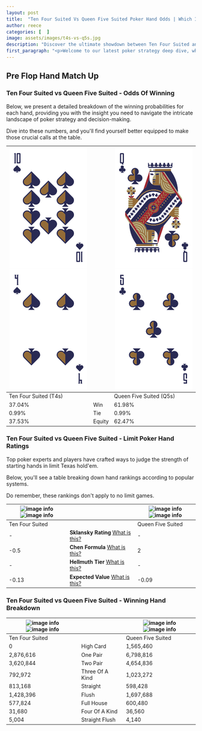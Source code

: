 ```yaml
---
layout: post
title:  "Ten Four Suited Vs Queen Five Suited Poker Hand Odds | Which Is The Better Hand In Poker? A Complete Guide"
author: reece
categories: [  ]
image: assets/images/t4s-vs-q5s.jpg
description: "Discover the ultimate showdown between Ten Four Suited and Queen Five Suited in poker! Uncover the odds, strategies, and scenarios where one hand triumphs over the other. Get ready to up your poker game with this thrilling analysis."
first_paragraph: "<p>Welcome to our latest poker strategy deep dive, where we're pitting two distinct hands against each other in a high-stakes showdown: Ten Four Suited vs Queen Five Suited.</p><p>In the dynamic world of poker, every decision counts, and knowing which hand holds the upper hand is key to your success at the table.</p><p>In this article, we'll dissect these two hands, explore the scenarios where one dominates the other, and equip you with the knowledge to make strategic choices that can tip the odds in your favor.</p><p>Get ready to unravel the intriguing dynamics of these poker hands and elevate your game to new heights.</p>"
---
```




[comment]: # (sp0)

## Pre Flop Hand Match Up

<div class="table hand-ratings" markdown="1"> 



### Ten Four Suited vs Queen Five Suited - Odds Of Winning

Below, we present a detailed breakdown of the winning probabilities for each hand, providing you with the insight you need to navigate the intricate landscape of poker strategy and decision-making. 

Dive into these numbers, and you'll find yourself better equipped to make those crucial calls at the table.


    
| ![image info](assets/images/hand1/t.png) ![image info](assets/images/hand1/4.png) |  | ![image info](assets/images/hand2/q.png) ![image info](assets/images/hand2/5.png) |
| -------- | -------- | -------- |
| Ten Four Suited (T4s) |  | Queen Five Suited (Q5s) |
| 37.04% | Win | 61.98% |
| 0.99% | Tie | 0.99% |
| 37.53% | Equity | 62.47% |




[comment]: # (sp1)



### Ten Four Suited vs Queen Five Suited - Limit Poker Hand Ratings

Top poker experts and players have crafted ways to judge the strength of starting hands in limit Texas hold'em. 

Below, you'll see a table breaking down hand rankings according to popular systems. 

Do remember, these rankings don't apply to no limit games.


    
| ![image info](https://www.riverpairs.com/assets/images/hand1/t.png) ![image info](https://www.riverpairs.com/assets/images/hand1/4.png) |  | ![image info](https://www.riverpairs.com/assets/images/hand2/q.png) ![image info](https://www.riverpairs.com/assets/images/hand2/5.png) |
| -------- | -------- | -------- |
| Ten Four Suited |  | Queen Five Suited |
| - | **Sklansky Rating** [What is this?](/sklansky-rating-explained) | - |
| -0.5 | **Chen Formula** [What is this?](/chen-formula-explained) | 2 |
| - | **Hellmuth Tier** [What is this?](/Hellmuth-tier-explained) | - |
| -0.13 | **Expected Value** [What is this?](/expected-value-explained) | -0.09 |




[comment]: # (sp2)



### Ten Four Suited vs Queen Five Suited - Winning Hand Breakdown


    
| ![image info](https://www.riverpairs.com/assets/images/hand1/t.png) ![image info](https://www.riverpairs.com/assets/images/hand1/4.png) |  | ![image info](https://www.riverpairs.com/assets/images/hand2/q.png) ![image info](https://www.riverpairs.com/assets/images/hand2/5.png) |
| -------- | -------- | -------- |
| Ten Four Suited |  | Queen Five Suited |
| 0 | High Card | 1,565,460 |
| 2,876,616 | One Pair | 6,798,816 |
| 3,620,844 | Two Pair | 4,654,836 |
| 792,972 | Three Of A Kind | 1,023,272 |
| 813,168 | Straight | 598,428 |
| 1,428,396 | Flush | 1,697,688 |
| 577,824 | Full House | 600,480 |
| 31,680 | Four Of A Kind | 36,560 |
| 5,004 | Straight Flush | 4,140 |




[comment]: # (sp3)



</div>

[comment]: # (sp4)



[comment]: # (sp5)

